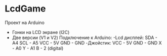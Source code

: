 # LcdGame
Проект на Arduino 
- Гонки на LCD экране (I2C)
- Две версии (V1 и V2)
Подключение к Arduino:
-Lcd дисплей:
 SDA - A4
 SCL - A5
 VCC - 5V
 GND - GND
-Джойстик:
 VCC - 5V
 GND - GND
 X - A0
 Y - A1
 B - 2 (digital)

